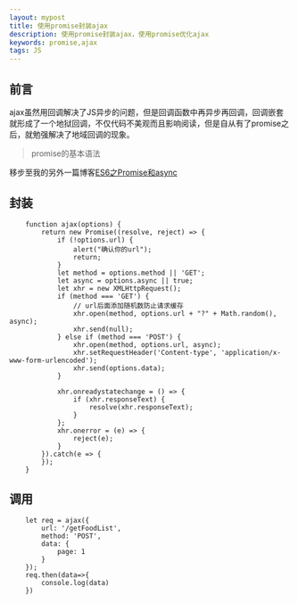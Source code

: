 ```yaml
---
layout: mypost
title: 使用promise封装ajax
description: 使用promise封装ajax，使用promise优化ajax
keywords: promise,ajax
tags: JS
---
```

## 前言
ajax虽然用回调解决了JS异步的问题，但是回调函数中再异步再回调，回调嵌套就形成了一个地狱回调，不仅代码不美观而且影响阅读，但是自从有了promise之后，就勉强解决了地域回调的现象。

> promise的基本语法

移步至我的另外一篇博客[ES6之Promise和async](https://blog.ymhd.xyz/posts/2018/06/01/ES-3.html)

## 封装
```
    function ajax(options) {
        return new Promise((resolve, reject) => {
            if (!options.url) {
                alert("确认你的url");
                return;
            }
            let method = options.method || 'GET';
            let async = options.async || true;
            let xhr = new XMLHttpRequest();
            if (method === 'GET') {
                // url后面添加随机数防止请求缓存
                xhr.open(method, options.url + "?" + Math.random(), async);
                xhr.send(null);
            } else if (method === 'POST') {
                xhr.open(method, options.url, async);
                xhr.setRequestHeader('Content-type', 'application/x-www-form-urlencoded');
                xhr.send(options.data);
            }

            xhr.onreadystatechange = () => {
                if (xhr.responseText) {
                    resolve(xhr.responseText);
                }
            };
            xhr.onerror = (e) => {
                reject(e);
            }
        }).catch(e => {
        });
    }
```

## 调用
```
    let req = ajax({
        url: '/getFoodList',
        method: 'POST',
        data: {
            page: 1
        }
    });
    req.then(data=>{
        console.log(data)
    })
```